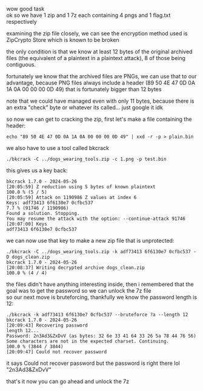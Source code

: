 wow good task  
ok so we have 1 zip and 1 7z each containing 4 pngs and 1 flag.txt respectively  

examining the zip file closely, we can see the encryption method used is ZipCrypto Store which is known to be broken  

the only condition is that we know at least 12 bytes of the original archived files (the equivalent of a plaintext in a plaintext attack), 8 of those being contiguous.  

fortunately we know that the archived files are PNGs, we can use that to our advantage, because PNG files always include a header (89 50 4E 47 0D 0A 1A 0A 00 00 00 0D 49) that is fortunately bigger than 12 bytes  

note that we could have managed even with only 11 bytes, because there is an extra "check" byte or whatever its called... just google it idk  

so now we can get to cracking the zip, first let's make a file containing the header:  
```
echo "89 50 4E 47 0D 0A 1A 0A 00 00 00 0D 49" | xxd -r -p > plain.bin

```
we also have to use a tool called bkcrack  
```
./bkcrack -C ../dogs_wearing_tools.zip -c 1.png -p test.bin
```
this gives us a key back:  
```
bkcrack 1.7.0 - 2024-05-26
[20:05:59] Z reduction using 5 bytes of known plaintext
100.0 % (5 / 5)
[20:05:59] Attack on 1190986 Z values at index 6
Keys: adf73413 6f6130e7 0cfbc537
7.7 % (91746 / 1190986)
Found a solution. Stopping.
You may resume the attack with the option: --continue-attack 91746
[20:07:00] Keys
adf73413 6f6130e7 0cfbc537
```
we can now use that key to make a new zip file that is unprotected:  
``` 
./bkcrack -C ../dogs_wearing_tools.zip -k adf73413 6f6130e7 0cfbc537 -D dogs_clean.zip
bkcrack 1.7.0 - 2024-05-26
[20:08:37] Writing decrypted archive dogs_clean.zip
100.0 % (4 / 4)
```
the files didn't have anything interesting inside, then i remembered that the goal was to get the password so we can unlock the 7z file  
so our next move is bruteforcing, thankfully we know the password length is 12:
``` 
./bkcrack -k adf73413 6f6130e7 0cfbc537 --bruteforce ?a --length 12
bkcrack 1.7.0 - 2024-05-26
[20:09:43] Recovering password
length 12...
Password: 2n3Ad3&ZxDvV (as bytes: 32 6e 33 41 64 33 26 5a 78 44 76 56)
Some characters are not in the expected charset. Continuing.
100.0 % (3844 / 3844)
[20:09:47] Could not recover password
```
it says Could not recover password but the password is right there lol "2n3Ad3&ZxDvV"  

that's it now you can go ahead and unlock the 7z